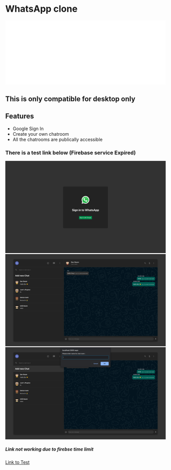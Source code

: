 # WhatsApp clone

<img src="./icons.svg"></img>

## This is only compatible for desktop only
## Features
* Google Sign In
* Create your own chatroom
* All the chatrooms are publically accessible

### There is a test link below (Firebase service Expired)

<img src="./readme_images/1.png">
<img src="./readme_images/2.png">
<img src="./readme_images/3.png">

##### Link not working due to firebse time limit
[Link to Test](https://whats-app-clone-react-firebase.web.app/rooms/G6S2f3WJrQwd3VRBMOib)
